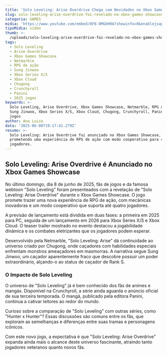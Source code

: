 ```yaml
---
title: 'Solo Leveling: Arise Overdrive Chega com Novidades no Xbox Games Showcase'
slug: solo-leveling-arise-overdrive-foi-revelado-no-xbox-games-showcase
categoria: GAMES
midia: 'https://www.youtube.com/embed/8F8-8MGkH9A?showinfo=0&enablejsapi=1'
tipoMidia: video
thumb: >-
  /uploads/solo-leveling-arise-overdrive-foi-revelado-no-xbox-games-showcase-thumb.png
tags:
  - Solo Leveling
  - Arise Overdrive
  - Xbox Games Showcase
  - Netmarble
  - RPG de ação
  - Sung Jinwoo
  - Xbox Series X/S
  - Xbox Cloud
  - Chugong
  - Crunchyroll
  - Panini
  - 2025 jogos
keywords: >-
  Solo Leveling, Arise Overdrive, Xbox Games Showcase, Netmarble, RPG de ação,
  Sung Jinwoo, Xbox Series X/S, Xbox Cloud, Chugong, Crunchyroll, Panini, 2025
  jogos
author: Ana Luiza
data: '2025-06-08T19:17:41.279Z'
resumo: >-
  Solo Leveling: Arise Overdrive foi anunciado no Xbox Games Showcase,
  prometendo uma experiência de RPG de ação com modo cooperativo para 4
  jogadores.
---
```


## Solo Leveling: Arise Overdrive é Anunciado no Xbox Games Showcase

No último domingo, dia 8 de junho de 2025, fãs de jogos e da famosa webtoon "Solo Leveling" foram presenteados com a revelação de "Solo Leveling: Arise Overdrive" durante o Xbox Games Showcase. O jogo promete trazer uma nova experiência de RPG de ação, com mecânicas inovadoras e um modo cooperativo que suporta até quatro jogadores.

A previsão de lançamento está dividida em duas fases: a primeira em 2025 para PC, seguida de um lançamento em 2026 para Xbox Series X/S e Xbox Cloud. O teaser trailer mostrado no evento destacou a jogabilidade dinâmica e os combates eletrizantes que os jogadores podem esperar.

Desenvolvido pela Netmarble, "Solo Leveling: Arise" dá continuidade ao universo criado por Chugong, onde caçadores com habilidades especiais enfrentam monstros ameaçadores em masmorras. A narrativa segue Sung Jinwoo, um caçador aparentemente fraco que descobre possuir um poder extraordinário, alçando-o ao status de caçador de Rank S.

### O Impacto de Solo Leveling

O universo de "Solo Leveling" já é bem conhecido dos fãs de animes e mangás. Disponível na Crunchyroll, a série ainda aguarda o anúncio oficial de sua terceira temporada. O mangá, publicado pela editora Panini, continua a cativar leitores ao redor do mundo.

Curioso sobre a comparação de "Solo Leveling" com outras séries, como "Hunter x Hunter"? Essas discussões são comuns entre os fãs, que exploram as semelhanças e diferenças entre suas tramas e personagens icônicos.

Com este novo jogo, a expectativa é que "Solo Leveling: Arise Overdrive" expanda ainda mais o alcance deste universo fascinante, atraindo tanto jogadores veteranos quanto novos fãs.
